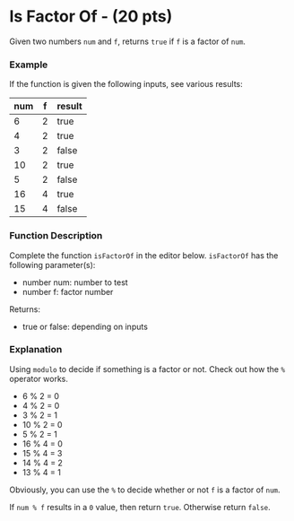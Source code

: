 # Is Factor Of - (20 pts)

Given two numbers `num` and `f`, returns `true` if `f` is a factor of `num`.

### Example

If the function is given the following inputs, see various results:

|num|f|result|
|---|---|---|
|6|2|true|
|4|2|true|
|3|2|false|
|10|2|true|
|5|2|false|
|16|4|true|
|15|4|false|

### Function Description

Complete the function `isFactorOf` in the editor below. `isFactorOf` has the following parameter(s):

- number num: number to test 
- number f: factor number 

Returns:
- true or false: depending on inputs 

### Explanation

Using `modulo` to decide if something is a factor or not. Check out how the `%` operator works.

- 6 % 2 = 0
- 4 % 2 = 0
- 3 % 2 = 1
- 10 % 2 = 0
- 5 % 2 = 1
- 16 % 4 = 0
- 15 % 4 = 3
- 14 % 4 = 2
- 13 % 4 = 1

Obviously, you can use the `%` to decide whether or not `f` is a factor of `num`.

If `num % f` results in a `0` value, then return `true`. Otherwise return `false`.